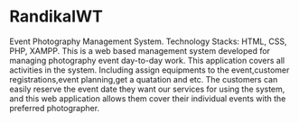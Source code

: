# RandikaIWT
Event Photography Management System.
Technology Stacks: HTML, CSS, PHP, XAMPP.
This is a web based management system
developed for managing photography event
day-to-day work. This application covers all
activities in the system. Including assign
equipments to the event,customer
registrations,event planning,get a quatation and etc.
The customers can easily reserve the event date they want our services for using the system, and this web application allows them cover their individual events with the preferred photographer.

